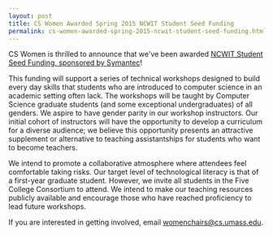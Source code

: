 ```yaml
---
layout: post
title: CS Women Awarded Spring 2015 NCWIT Student Seed Funding
permalink: cs-women-awarded-spring-2015-ncwit-student-seed-funding.html
---
```


CS Women is thrilled to announce that we've been awarded [NCWIT Student Seed Funding, sponsored by Symantec](https://www.ncwit.org/programs-campaigns/ncwit-awards/ncwit-student-seed-fund)! 

This funding will support a series of technical workshops designed to build every day skills that students who are introduced to computer science in an academic setting often lack. The workshops will be taught by Computer Science graduate students (and some exceptional undergraduates) of all genders. We aspire to have gender parity in our workshop instructors. Our initial cohort of instructors will have the opportunity to develop a curriculum for a diverse audience; we believe this opportunity presents an attractive supplement or alternative to teaching assistantships for students who want to become teachers. 

We intend to promote a collaborative atmosphere where attendees feel comfortable taking risks. Our target level of technological literacy is that of a first-year graduate student. However, we invite all students in the Five College Consortium to attend. We intend to make our teaching resources publicly available and encourage those who have reached proficiency to lead future workshops. 

If you are interested in getting involved, email womenchairs@cs.umass.edu.
